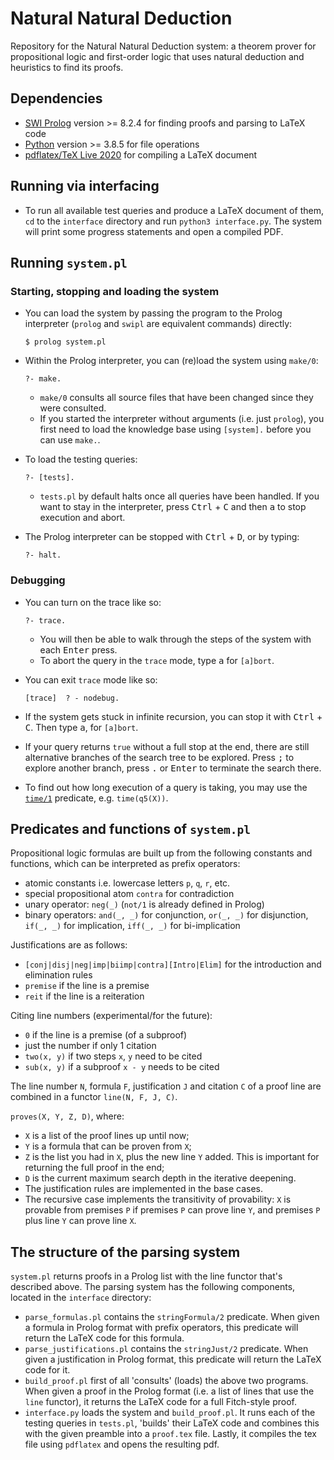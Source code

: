 # Natural Natural Deduction
Repository for the Natural Natural Deduction system: a theorem prover for propositional logic and first-order logic that uses natural deduction and heuristics to find its proofs.

## Dependencies
* [SWI Prolog](https://www.swi-prolog.org/download/stable) version >= 8.2.4 for finding proofs and parsing to LaTeX code
* [Python](https://www.python.org/) version >= 3.8.5 for file operations
* [pdflatex/TeX Live 2020](https://tug.org/texlive/) for compiling a LaTeX document

## Running via interfacing
* To run all available test queries and produce a LaTeX document of them, `cd` to the `interface` directory and run `python3 interface.py`. The system will print some progress statements and open a compiled PDF.

## Running `system.pl`
### Starting, stopping and loading the system
* You can load the system by passing the program to the Prolog interpreter (`prolog` and `swipl` are equivalent commands) directly:

      $ prolog system.pl

* Within the Prolog interpreter, you can (re)load the system using `make/0`:

      ?- make.

    * `make/0` consults all source files that have been changed since they were consulted.
    * If you started the interpreter without arguments (i.e. just `prolog`), you first need to load the knowledge base using `[system].` before you can use `make.`.
* To load the testing queries:

      ?- [tests].

    * `tests.pl` by default halts once all queries have been handled. If you want to stay in the interpreter, press <kbd>Ctrl</kbd> + <kbd>C</kbd> and then <kbd>a</kbd> to stop execution and abort.

* The Prolog interpreter can be stopped with <kbd>Ctrl</kbd> + <kbd>D</kbd>, or by typing:

      ?- halt.

### Debugging

* You can turn on the trace like so:

      ?- trace.

    * You will then be able to walk through the steps of the system with each <kbd>Enter</kbd> press.
    * To abort the query in the `trace` mode, type <kbd>a</kbd> for `[a]bort`.

* You can exit `trace` mode like so:

      [trace]  ? - nodebug.

* If the system gets stuck in infinite recursion, you can stop it with <kbd>Ctrl</kbd> + <kbd>C</kbd>. Then type <kbd>a</kbd>, for `[a]bort`.

* If your query returns `true` without a full stop at the end, there are still alternative branches of the search tree to be explored. Press <kbd>;</kbd> to explore another branch, press <kbd>.</kbd> or <kbd>Enter</kbd> to terminate the search there.

* To find out how long execution of a query is taking, you may use the [`time/1`](https://www.swi-prolog.org/pldoc/man?predicate=time%2f1) predicate, e.g. `time(q5(X))`.

## Predicates and functions of `system.pl`

Propositional logic formulas are built up from the following constants and functions, which can be interpreted as prefix operators:

* atomic constants i.e. lowercase letters `p`, `q`, `r`, etc.
* special propositional atom `contra` for contradiction
* unary operator: `neg(_)` (`not/1` is already defined in Prolog)
* binary operators: `and(_, _)` for conjunction, `or(_, _)` for disjunction, `if(_, _)` for implication, `iff(_, _)` for bi-implication

Justifications are as follows:
* `[conj|disj|neg|imp|biimp|contra][Intro|Elim]` for the introduction and elimination rules
* `premise` if the line is a premise
* `reit` if the line is a reiteration

Citing line numbers (experimental/for the future):
* `0` if the line is a premise (of a subproof)
* just the number if only 1 citation
* `two(x, y)` if two steps `x`, `y` need to be cited
* `sub(x, y)` if a subproof `x - y` needs to be cited

The line number `N`, formula `F`, justification `J` and citation `C` of a proof line are combined in a functor `line(N, F, J, C)`.

`proves(X, Y, Z, D)`, where:
* `X` is a list of the proof lines up until now;
* `Y` is a formula that can be proven from `X`;
* `Z` is the list you had in `X`, plus the new line `Y` added. This is important for returning the full proof in the end;
* `D` is the current maximum search depth in the iterative deepening.
* The justification rules are implemented in the base cases.
* The recursive case implements the transitivity of provability: `X` is provable from premises `P` if premises `P` can prove line `Y`, and premises `P` plus line `Y` can prove line `X`.

## The structure of the parsing system
`system.pl` returns proofs in a Prolog list with the line functor that's described above. The parsing system has the following components, located in the `interface` directory:
* `parse_formulas.pl` contains the `stringFormula/2` predicate. When given a formula in Prolog format with prefix operators, this predicate will return the LaTeX code for this formula.
* `parse_justifications.pl` contains the `stringJust/2` predicate. When given a justification in Prolog format, this predicate will return the LaTeX code for it.
* `build_proof.pl` first of all 'consults' (loads) the above two programs. When given a proof in the Prolog format (i.e. a list of lines that use the `line` functor), it returns the LaTeX code for a full Fitch-style proof.
* `interface.py` loads the system and `build_proof.pl`. It runs each of the testing queries in `tests.pl`, 'builds' their LaTeX code and combines this with the given preamble into a `proof.tex` file. Lastly, it compiles the tex file using `pdflatex` and opens the resulting pdf.
